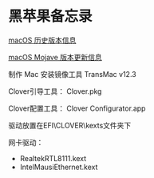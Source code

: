 # 黑苹果备忘录
[macOS 历史版本信息](https://support.apple.com/zh-cn/HT201260)

[macOS Mojave 版本更新信息](https://support.apple.com/zh-cn/HT209149)

制作 Mac 安装镜像工具 TransMac v12.3

Clover引导工具：
Clover.pkg

Clover配置工具：
Clover Configurator.app

驱动放置在EFI\CLOVER\kexts文件夹下

网卡驱动：
- RealtekRTL8111.kext
- IntelMausiEthernet.kext


